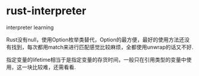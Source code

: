 # rust-interpreter
interpreter learning

Rust没有null，使用Option枚举类替代，Option的最方便，最好的使用方法还没有找到，每次都用match来进行匹配感觉比较麻烦，全都使用unwrap的话又不好.

指定变量的lifetime相当于是指定变量的存货时间，一般只在引用类型的变量中使用，这一块比较难，还需看看.
